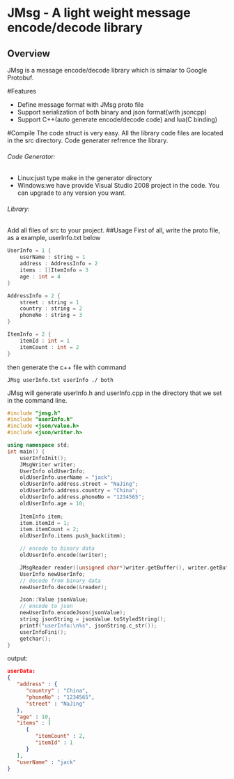 JMsg - A light weight message encode/decode library
================================
Overview
--------------------------------
JMsg is a message encode/decode library which is simalar to Google Protobuf.

#Features
* Define message format with JMsg proto file
* Support serialization of both binary and json format(with jsoncpp)
* Support C++(auto generate encode/decode code) and lua(C binding)

#Compile
The code struct is very easy. All the library code files are located in the src directory. Code generater refrence the library.
###### Code Generator:
* Linux:just type make in the generator directory
* Windows:we have provide Visual Studio 2008 project in the code. You can upgrade to any version you want.

###### Library:
Add all files  of src to your project.
##Usage
First of all, write the proto file, as a example, userInfo.txt below
````c++
UserInfo = 1 {
    userName : string = 1
    address : AddressInfo = 2
    items : []ItemInfo = 3
    age : int = 4
}

AddressInfo = 2 {
    street : string = 1
    country : string = 2
    phoneNo : string = 3
}

ItemInfo = 2 {
    itemId : int = 1
    itemCount : int = 2
}
````

then generate the c++ file with command
````
JMsg userInfo.txt userInfo ./ both
````
JMsg will generate userInfo.h and userInfo.cpp in the directory that we set in the command line.
````C++
#include "jmsg.h"
#include "userInfo.h"
#include <json/value.h>
#include <json/writer.h>

using namespace std;
int main() {
    userInfoInit();
    JMsgWriter writer;
    UserInfo oldUserInfo;
    oldUserInfo.userName = "jack";
    oldUserInfo.address.street = "NaJing";
    oldUserInfo.address.country = "China";
    oldUserInfo.address.phoneNo = "1234565";
    oldUserInfo.age = 10; 
    
    ItemInfo item;
    item.itemId = 1;
    item.itemCount = 2;
    oldUserInfo.items.push_back(item);

    // encode to binary data
    oldUserInfo.encode(&writer);

    JMsgReader reader((unsigned char*)writer.getBuffer(), writer.getBufferLen());
    UserInfo newUserInfo;
    // decode from binary data
    newUserInfo.decode(&reader);

    Json::Value jsonValue;
    // encode to json
    newUserInfo.encodeJson(jsonValue);
    string jsonString = jsonValue.toStyledString();
    printf("userInfo:\n%s", jsonString.c_str());
    userInfoFini();
    getchar();
}
````
output:
````json
userData:
{
   "address" : {
      "country" : "China",
      "phoneNo" : "1234565",
      "street" : "NaJing"
   },
   "age" : 10,
   "items" : [
      {
         "itemCount" : 2,
         "itemId" : 1
      }
   ],
   "userName" : "jack"
}
````
